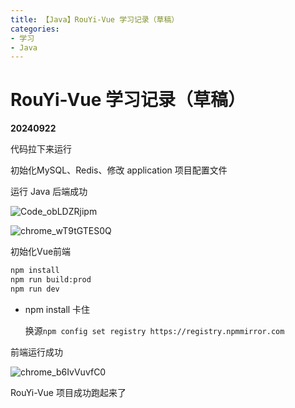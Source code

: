 ```yaml
---
title: 【Java】RouYi-Vue 学习记录（草稿）
categories:
- 学习
- Java
---
```


# RouYi-Vue 学习记录（草稿）

**20240922**

代码拉下来运行

初始化MySQL、Redis、修改 application 项目配置文件

运行 Java 后端成功

![Code_obLDZRjipm](https://byyw-oss1.oss-cn-hangzhou.aliyuncs.com/img/2024/09/22-bd188e6a75bca17202fd0bd0c8e62a19-Code_obLDZRjipm.webp)

![chrome_wT9tGTES0Q](https://byyw-oss1.oss-cn-hangzhou.aliyuncs.com/img/2024/09/22-21a3aefe46861e3f231a6db083feeb78-chrome_wT9tGTES0Q.webp)

初始化Vue前端

```cmd
npm install
npm run build:prod
npm run dev
```

- npm install 卡住

  换源`npm config set registry https://registry.npmmirror.com`

前端运行成功

![chrome_b6IvVuvfC0](https://byyw-oss1.oss-cn-hangzhou.aliyuncs.com/img/2024/09/22-3d7a1f6351aade339c37b1d0ced5dce6-chrome_b6IvVuvfC0.jpg)

RouYi-Vue 项目成功跑起来了


